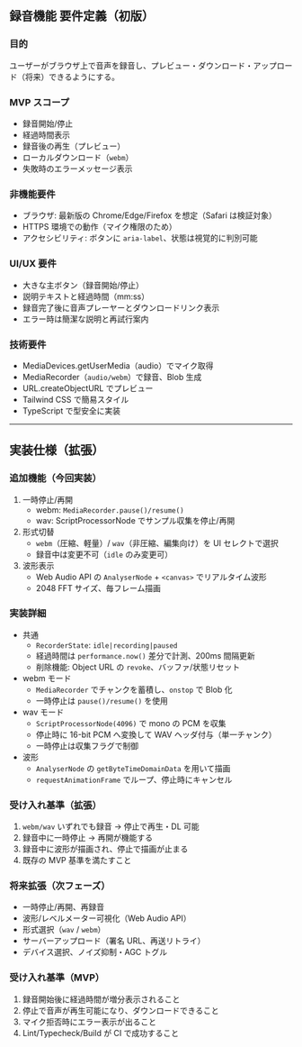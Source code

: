 ## 録音機能 要件定義（初版）

### 目的

ユーザーがブラウザ上で音声を録音し、プレビュー・ダウンロード・アップロード（将来）できるようにする。

### MVP スコープ

- 録音開始/停止
- 経過時間表示
- 録音後の再生（プレビュー）
- ローカルダウンロード（`webm`）
- 失敗時のエラーメッセージ表示

### 非機能要件

- ブラウザ: 最新版の Chrome/Edge/Firefox を想定（Safari は検証対象）
- HTTPS 環境での動作（マイク権限のため）
- アクセシビリティ: ボタンに `aria-label`、状態は視覚的に判別可能

### UI/UX 要件

- 大きな主ボタン（録音開始/停止）
- 説明テキストと経過時間（mm:ss）
- 録音完了後に音声プレーヤーとダウンロードリンク表示
- エラー時は簡潔な説明と再試行案内

### 技術要件

- MediaDevices.getUserMedia（audio）でマイク取得
- MediaRecorder（`audio/webm`）で録音、Blob 生成
- URL.createObjectURL でプレビュー
- Tailwind CSS で簡易スタイル
- TypeScript で型安全に実装

---

## 実装仕様（拡張）

### 追加機能（今回実装）

1. 一時停止/再開
   - webm: `MediaRecorder.pause()/resume()`
   - wav: ScriptProcessorNode でサンプル収集を停止/再開
2. 形式切替
   - `webm`（圧縮、軽量）/ `wav`（非圧縮、編集向け）を UI セレクトで選択
   - 録音中は変更不可（`idle` のみ変更可）
3. 波形表示
   - Web Audio API の `AnalyserNode` + `<canvas>` でリアルタイム波形
   - 2048 FFT サイズ、毎フレーム描画

### 実装詳細

- 共通
  - `RecorderState`: `idle|recording|paused`
  - 経過時間は `performance.now()` 差分で計測、200ms 間隔更新
  - 削除機能: Object URL の `revoke`、バッファ/状態リセット
- webm モード
  - `MediaRecorder` でチャンクを蓄積し、`onstop` で Blob 化
  - 一時停止は `pause()/resume()` を使用
- wav モード
  - `ScriptProcessorNode(4096)` で mono の PCM を収集
  - 停止時に 16-bit PCM へ変換して WAV ヘッダ付与（単一チャンク）
  - 一時停止は収集フラグで制御
- 波形
  - `AnalyserNode` の `getByteTimeDomainData` を用いて描画
  - `requestAnimationFrame` でループ、停止時にキャンセル

### 受け入れ基準（拡張）

1. `webm/wav` いずれでも録音 → 停止で再生・DL 可能
2. 録音中に一時停止 → 再開が機能する
3. 録音中に波形が描画され、停止で描画が止まる
4. 既存の MVP 基準を満たすこと

### 将来拡張（次フェーズ）

- 一時停止/再開、再録音
- 波形/レベルメーター可視化（Web Audio API）
- 形式選択（`wav` / `webm`）
- サーバーアップロード（署名 URL、再送リトライ）
- デバイス選択、ノイズ抑制・AGC トグル

### 受け入れ基準（MVP）

1. 録音開始後に経過時間が増分表示されること
2. 停止で音声が再生可能になり、ダウンロードできること
3. マイク拒否時にエラー表示が出ること
4. Lint/Typecheck/Build が CI で成功すること
